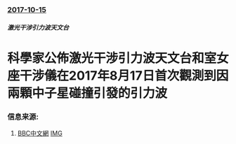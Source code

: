 ### [2017-10-15](/news/2017/10/15/index.md)

##### 激光干涉引力波天文台
# 科學家公佈激光干涉引力波天文台和室女座干涉儀在2017年8月17日首次觀測到因兩顆中子星碰撞引發的引力波 




### 信息来源:

1. [BBC中文網](http://www.bbc.com/zhongwen/simp/science-41648052) [IMG](https://ichef.bbci.co.uk/images/ic/1024x576/p05k6f1f.jpg)
